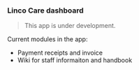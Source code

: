 ### Linco Care dashboard

> This app is under development.

Current modules in the app:

* Payment receipts and invoice
* Wiki for staff informaiton and handbook



